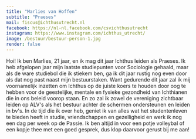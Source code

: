 ```yaml
---
title: "Marlies van Hoffen"
subtitle: "Praeses"
mail: fiscus@ichthusutrecht.nl
facebook: https://nl-nl.facebook.com/csvichthusutrecht
instagram: https://www.instagram.com/ichthus_utrecht/
image: /bestuur/bestuur-person-1.jpg
render: false
---
```


Hoi! Ik ben Marlies, 21 jaar, en ik mag dit jaar Ichthus leiden als Praeses. Ik heb afgelopen jaar mijn laatste studiepunten voor Sociologie gehaald, maar als de ware studiebol die ik stiekem ben, ga ik dit jaar rustig nog even door als dat nog past naast mijn bestuurstaken. Want gedurende dit jaar zal ik mij voornamelijk inzetten om Ichthus op de juiste koers te houden door oog te hebben voor de geestelijke, mentale en fysieke gezondheid van Ichthianen die in ons beleid voorop staan. En zo zal ik zowel de vereniging zichtbaar leiden op ALV's als het bestuur achter de schermen ondersteunen en leiden in bv's. In de tijd die ik over heb, geniet ik van alles wat het studentenleven te bieden heeft in studie, vriendschappen en gezelligheid en werk ik nog een dag per week op de Passie. Ik ben altijd in voor een potje volleybal of een kopje thee met een goed gesprek, dus klop daarvoor gerust bij me aan! 
